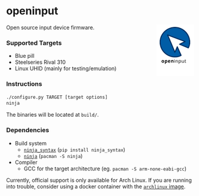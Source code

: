 # openinput

<img src="assets/logo.svg" alt="" width="20%" align="right">

Open source input device firmware.

### Supported Targets
- Blue pill
- Steelseries Rival 310
- Linux UHID (mainly for testing/emulation)

### Instructions

```sh
./configure.py TARGET [target options]
ninja
```

The binaries will be located at `build/`.

### Dependencies

- Build system
  - [`ninja_syntax`](https://pypi.org/project/ninja_syntax) (`pip install ninja_syntax`)
  - [`ninja`](https://github.com/ninja-build/ninja) (`pacman -S ninja`)
- Compiler
  - GCC for the target architecture (eg. `pacman -S arm-none-eabi-gcc`)

Currently, official support is only available for Arch Linux. If you are running into
trouble, consider using a docker container with the
[`archlinux` image](https://hub.docker.com/_/archlinux).
